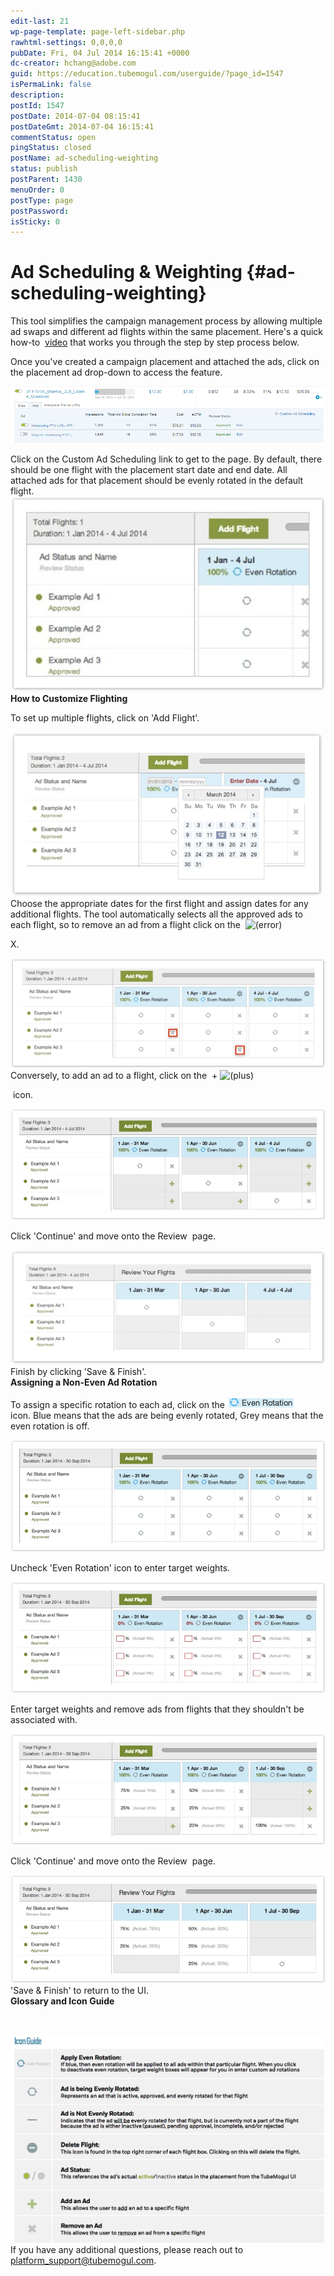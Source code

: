 ```yaml
---
edit-last: 21
wp-page-template: page-left-sidebar.php
rawhtml-settings: 0,0,0,0
pubDate: Fri, 04 Jul 2014 16:15:41 +0000
dc-creator: hchang@adobe.com
guid: https://education.tubemogul.com/userguide/?page_id=1547
isPermaLink: false
description: 
postId: 1547
postDate: 2014-07-04 08:15:41
postDateGmt: 2014-07-04 16:15:41
commentStatus: open
pingStatus: closed
postName: ad-scheduling-weighting
status: publish
postParent: 1430
menuOrder: 0
postType: page
postPassword: 
isSticky: 0
---
```


# Ad Scheduling & Weighting {#ad-scheduling-weighting}

This tool simplifies the campaign management process by allowing multiple ad swaps and different ad flights within the same placement. Here's a quick how-to&nbsp; [video](https://tubemogul.wistia.com/medias/egxhpph6ae)&nbsp;that works you through the step by step process below.
  
Once you've created a campaign placement and attached the ads, click on the placement ad drop-down to access the feature.

[ ![ad](assets/ad.png)](assets/ad.png)


Click on the Custom Ad Scheduling link to get to the page. By default, there should be one flight with the placement start date and end date. All attached ads for that placement should be evenly rotated in the default flight.
[ ![ad1](assets/ad1.jpeg)](assets/ad1.jpeg)   
**How to Customize Flighting**
  
To set up multiple flights, click on 'Add Flight'.

[ ![ad2](assets/ad2.jpeg)](assets/ad2.jpeg)
Choose the appropriate dates for the first flight and assign dates for any additional flights. The tool automatically selects all the approved ads to each flight, so to remove an ad from a flight click on the&nbsp; ![(error)](https://help.tubemogul.com:8443/s/en_GB/3398/84f448c1067609161db7eeaf020f96b084eef29d.82/_/images/icons/emoticons/error.png)

X.

[ ![ad3](assets/ad3.jpeg)](assets/ad3.jpeg)
Conversely, to add an ad to a flight, click on the &nbsp;+ ![(plus)](https://help.tubemogul.com:8443/s/en_GB/3398/84f448c1067609161db7eeaf020f96b084eef29d.82/_/images/icons/emoticons/add.png)

&nbsp;icon.

[ ![ad4](assets/ad4.jpeg)](assets/ad4.jpeg)

Click 'Continue' and move onto the Review &nbsp;page.

[ ![ad5](assets/ad5.jpeg)](assets/ad5.jpeg)
Finish by clicking 'Save & Finish'.   
**Assigning a Non-Even Ad Rotation**
  
To assign a specific rotation to each ad, click on the [ ![ad15](assets/ad15.png)](assets/ad15.png)&nbsp; icon.&nbsp;Blue&nbsp;means that the ads are being evenly rotated,&nbsp;Grey&nbsp;means that the even rotation is off.

![ad10](assets/ad10.jpeg)

Uncheck 'Even Rotation' icon to enter target weights.

[ ![ad11](assets/ad11.jpeg)](assets/ad11.jpeg)

Enter target weights and remove ads from flights that they shouldn't be associated with.

[ ![ad12](assets/ad12.jpeg)](assets/ad12.jpeg)

Click 'Continue' and move onto the Review &nbsp;page.

[ ![ad13](assets/ad13.jpeg)](assets/ad13.jpeg)
'Save & Finish' to return to the UI.   
**Glossary and Icon Guide**
  
&nbsp;

[ ![iconguide](assets/iconguide.png)](assets/iconguide.png)
If you have any additional questions, please reach out to&nbsp; [platform_support@tubemogul.com](mailto:platform_support@tubemogul.com). 